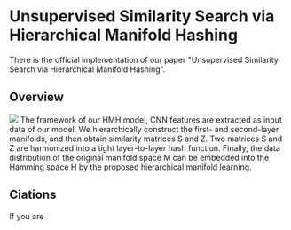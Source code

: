 # Unsupervised Similarity Search via Hierarchical Manifold Hashing
There is the official implementation of our paper "Unsupervised Similarity Search via Hierarchical Manifold Hashing".

## Overview
![](https://github.com/Xiaoqin-Wang/HMH/blob/master/framework.png)
The framework of our HMH model, CNN features are extracted as input data of our model. We hierarchically construct the first- and second-layer manifolds, and then obtain similarity matrices S and Z. Two matrices S and Z are harmonized into a tight layer-to-layer hash function. Finally, the data distribution of the original manifold space M can be embedded into the Hamming space H by the proposed hierarchical manifold learning.

## Ciations
If you are 
